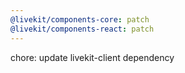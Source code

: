 ```yaml
---
@livekit/components-core: patch
@livekit/components-react: patch
---
```


chore: update livekit-client dependency
